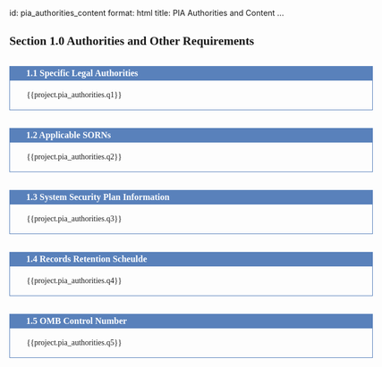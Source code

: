 id: pia_authorities_content
format: html
title: PIA Authorities and Content
...

<style>

  h2 {
    font-family: TimesNewRoman, Times, serif;
    display: block;
    font-size: 16pt;
    font-weight: bold;
    text-decoration: none;
  }


  .dos-pta-form {
    font-family: TimesNewRoman, Times, serif;
    width: 650px;
    margin: auto;
  }

  .dos-pta-form h2 {
    font-size: 12pt;
    font-family: TimesNewRoman, Times, serif;
    background-color: rgb(89, 129, 187);
    padding: 4px 30px 4px 30px;
    color: white;
    font-weight: bold;
    margin: 0px 0px 0px 0px;
    margin-top: 2em;
  }

  .dos-pta-form .cell-full {
    border-left: 1px solid rgb(89, 129, 187);
    border-right: 1px solid rgb(89, 129, 187);
    border-bottom: 1px solid rgb(89, 129, 187);padding: 4px 30px 4px 30px;
    font-family: TimesNewRoman, Times, serif;
  }

  .dos-pta-form .cell-left {
    border-left: 1px solid rgb(89, 129, 187);
    border-bottom: 1px solid rgb(89, 129, 187);
    padding: 4px 30px 4px 30px;
    width: 49.5%;
    display: table-cell;
    height: 100%;
  }

  .dos-pta-form .cell-right {
    border-left: 1px solid rgb(89, 129, 187);
    border-right: 1px solid rgb(89, 129, 187);
    border-bottom: 1px solid rgb(89, 129, 187);
    padding: 4px 30px 4px 30px;
    width: 49.5%;
    display: table-cell;
    height: 100%;
    vertical-align: top;
  }

</style>

<div>
  <h2>Section 1.0 Authorities and Other Requirements</h2>
</div>

<div class="dos-pta-form">

  <h2>1.1 Specific Legal Authorities</h2>
  <div class="cell-full">
    <p>{{project.pia_authorities.q1}}
  </div>

  <h2>1.2 Applicable SORNs</h2>
  <div class="cell-full">
    <p>{{project.pia_authorities.q2}}
  </div>

  <h2>1.3 System Security Plan Information</h2>
  <div class="cell-full">
    <p>{{project.pia_authorities.q3}}
  </div>

  <h2>1.4 Records Retention Scheulde</h2>
  <div class="cell-full">
    <p>{{project.pia_authorities.q4}}
  </div>

  <h2>1.5 OMB Control Number</h2>
  <div class="cell-full">
    <p>{{project.pia_authorities.q5}}
  </div>

 
</div>

<br>